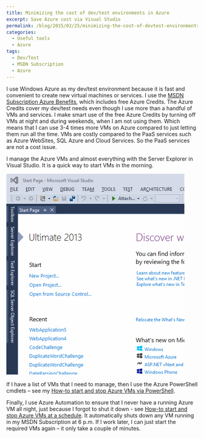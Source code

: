 ```yaml
---
title: Minimizing the cost of dev/test environments in Azure
excerpt: Save Azure cost via Visual Studio
permalink: /blog/2015/02/25/minimizing-the-cost-of-devtest-environments-in-azure/
categories:
  - Useful tools
  - Azure
tags:
  - Dev/Test
  - MSDN Subscription
  - Azure
---
```

I use Windows Azure as my dev/test environment because it is fast and convenient to create new virtual machines or services. I use the [MSDN Subscription Azure Benefits](http://azure.microsoft.com/en-us/pricing/member-offers/msdn-benefits-details/), which includes free Azure Credits. The Azure Credits cover my dev/test needs even though I use more than a handful of VMs and services. I make smart use of the free Azure Credits by turning off VMs at night and during weekends, when I am not using them. Which means that I can use 3-4 times more VMs on Azure compared to just letting them run all the time. VMs are costly compared to the PaaS services such as Azure WebSites, SQL Azure and Cloud Services. So the PaaS services are not a cost issue.

I manage the Azure VMs and almost everything with the Server Explorer in Visual Studio. It is a quick way to start VMs in the morning.

![Start stop Azure VM](/wp-content/uploads/StartStopAzureVmFromVs2013.gif)

If I have a list of VMs that I need to manage, then I use the Azure PowerShell cmdlets – see my [How-to start and stop Azure VMs via PowerShell](/blog/2015/02/23/how-to-start-and-stop-azure-vms-via-powershell/).

Finally, I use Azure Automation to ensure that I never have a running Azure VM all night, just because I forgot to shut it down - see [How-to start and stop Azure VMs at a schedule](/blog/2015/02/25/how-to-start-and-stop-azure-vms-at-a-schedule/). It automatically shuts down any VM running in my MSDN Subscription at 6 p.m. If I work later, I can just start the required VMs again – it only take a couple of minutes.
